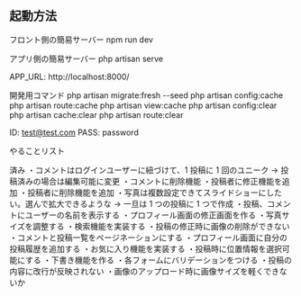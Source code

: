 ## 起動方法

フロント側の簡易サーバー
npm run dev

アプリ側の簡易サーバー
php artisan serve

APP_URL: http://localhost:8000/

開発用コマンド
php artisan migrate:fresh --seed
php artisan config:cache
php artisan route:cache
php artisan view:cache
php artisan config:clear
php artisan cache:clear
php artisan route:clear

ID: test@test.com
PASS: password

やることリスト

済み
・コメントはログインユーザーに紐づけて、1 投稿に 1 回のユニーク -> 投稿済みの場合は編集可能に変更
・コメントに削除機能
・投稿者に修正機能を追加
・投稿者に削除機能を追加
・写真は複数設定できてスライドショーにしたい。選んで拡大できるような → 一旦は 1 つの投稿に 1 つで作成
・投稿、コメントにユーザーの名前を表示する
・プロフィール画面の修正画面を作る
・写真サイズを調整する
・検索機能を実装する
・投稿の修正時に画像の削除ができない
・コメントと投稿一覧をページネーションにする
・プロフィール画面に自分の投稿履歴を追加する
・お気に入り機能を実装する
・投稿時に位置情報を選択可能にする
・下書き機能を作る
・各フォームにバリデーションをつける
・投稿の内容に改行が反映されない
・画像のアップロード時に画像サイズを軽くできないか
